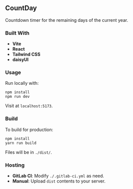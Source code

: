 ## CountDay

Countdown timer for the remaining days of the current year.

### Built With

- **Vite**
- **React**
- **Tailwind CSS**
- **daisyUI**

### Usage

Run locally with:

```shell
npm install
npm run dev
```

Visit at `localhost:5173`.

### Build

To build for production:

```shell
npm install
yarn run build
```

Files will be in `./dist/`.

### Hosting

- **GitLab CI**: Modify `./.gitlab-ci.yml` as need.
- **Manual**: Upload `dist` contents to your server.
